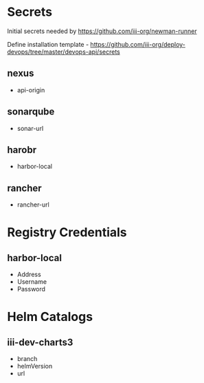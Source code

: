 # Secrets
Initial secrets needed by https://github.com/iii-org/newman-runner

Define installation template - https://github.com/iii-org/deploy-devops/tree/master/devops-api/secrets

## nexus
- api-origin

## sonarqube
- sonar-url

## harobr
- harbor-local

## rancher
- rancher-url

# Registry Credentials

## harbor-local
- Address
- Username
- Password

# Helm Catalogs

## iii-dev-charts3
- branch
- helmVersion
- url
